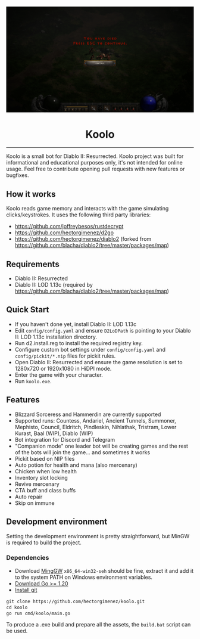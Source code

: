 ![Koolo](images/you_died.png)
<h1 align="center">Koolo</h1>

---

Koolo is a small bot for Diablo II: Resurrected. Koolo project was built for informational and educational purposes
only, it's not intended for online usage. Feel free to contribute opening pull requests with new features or bugfixes.

## How it works

Koolo reads game memory and interacts with the game simulating clicks/keystrokes.
It uses the following third party libraries:

- https://github.com/joffreybesos/rustdecrypt
- https://github.com/hectorgimenez/d2go
- https://github.com/hectorgimenez/diablo2 (forked from https://github.com/blacha/diablo2/tree/master/packages/map)

## Requirements

- Diablo II: Resurrected
- Diablo II: LOD 1.13c (required by https://github.com/blacha/diablo2/tree/master/packages/map)

## Quick Start

- If you haven't done yet, install Diablo II: LOD 1.13c
- Edit `config/config.yaml` and ensure `D2LoDPath` is pointing to your Diablo II: LOD 1.13c installation directory.
- Run d2.install.reg to install the required registry key.
- Configure custom bot settings under `config/config.yaml` and `config/pickit/*.nip` files for pickit rules.
- Open Diablo II: Resurrected and ensure the game resolution is set to 1280x720 or 1920x1080 in HiDPI mode.
- Enter the game with your character.
- Run `koolo.exe`.

## Features

- Blizzard Sorceress and Hammerdin are currently supported
- Supported runs: Countess, Andariel, Ancient Tunnels, Summoner, Mephisto, Council, Eldritch, Pindleskin, Nihlathak, Tristram, Lower Kurast, Baal (WIP), Diablo (WIP)
- Bot integration for Discord and Telegram
- "Companion mode" one leader bot will be creating games and the rest of the bots will join the game... and sometimes it works
- Pickit based on NIP files
- Auto potion for health and mana (also mercenary)
- Chicken when low health
- Inventory slot locking
- Revive mercenary
- CTA buff and class buffs
- Auto repair
- Skip on immune

## Development environment

Setting the development environment is pretty straightforward, but MinGW is required to build the project.

### Dependencies

- Download [MingGW](https://sourceforge.net/projects/mingw-w64/files/) ```x86_64-win32-seh``` should be fine, extract it
  and add it to the system PATH on Windows environment variables.
- [Download Go >= 1.20](https://go.dev/dl/)
- [Install git](https://gitforwindows.org/)

```
git clone https://github.com/hectorgimenez/koolo.git
cd koolo
go run cmd/koolo/main.go
```

To produce a .exe build and prepare all the assets, the ```build.bat``` script can be used.
